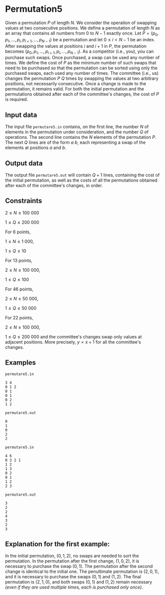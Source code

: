 # Permutation5

Given a permutation $P$ of length $N$. We consider the operation of swapping values at two consecutive positions. We define a permutation of length $N$ as an array that contains all numbers from $0$ to $N - 1$ exactly once. Let $P = (p_0, p_1, \dots, p_i, p_{i+1}, \dots, p_{N-1})$ be a permutation and let $0 \leq i < N - 1$ be an index. After swapping the values at positions $i$ and $i+1$ in $P$, the permutation becomes $(p_0, p_1, \dots, p_{i+1}, p_i, \dots, p_{N-1})$. As a competitor (i.e., you), you can purchase such swaps. Once purchased, a swap can be used any number of times. We define the cost of $P$ as the minimum number of such swaps that need to be purchased so that the permutation can be sorted using only the purchased swaps, each used any number of times. The committee (i.e., us) changes the permutation $P$ $Q$ times by swapping the values at two arbitrary positions, not necessarily consecutive. Once a change is made to the permutation, it remains valid. For both the initial permutation and the permutations obtained after each of the committee's changes, the cost of $P$ is required.

## Input data

The input file `permutare5.in` contains, on the first line, the number $N$ of elements in the permutation under consideration, and the number $Q$ of operations. The second line contains the $N$ elements of the permutation $P$. The next $Q$ lines are of the form $a$ $b$, each representing a swap of the elements at positions $a$ and $b$.

## Output data

The output file `permutare5.out` will contain $Q + 1$ lines, containing the cost of the initial permutation, as well as the costs of all the permutations obtained after each of the committee's changes, in order.

## Constraints

$2 \leq N \leq 100\ 000$

$1 \leq Q \leq 200\ 000$

For $6$ points,

$1 \leq N \leq 1\ 000$,

$1 \leq Q \leq 10$

For $13$ points,

$2 \leq N \leq 100\ 000$,

$1 \leq Q \leq 100$

For $46$ points,

$2 \leq N \leq 50\ 000$,

$1 \leq Q \leq 50\ 000$

For $22$ points,

$2 \leq N \leq 100\ 000$,

$1 \leq Q \leq 200\ 000$ and the committee's changes swap only values at adjacent positions. More precisely, $y = x + 1$ for all the committee's changes.

## Examples

`permutare5.in`
```
3 4 
0 1 2 
0 1 
0 1 
0 2 
1 2
```

`permutare5.out`
```
0 
1 
0 
2 
2
```

`permutare5.in`
```
4 6 
0 3 2 1 
1 2 
1 3 
0 2 
0 1 
1 2 
2 3
```

`permutare5.out`
```
3 
2 
2 
4 
3 
2 
3
```

## Explanation for the first example:

In the initial permutation, $(0, 1, 2)$, no swaps are needed to sort the permutation. In the permutation after the first change, $(1, 0, 2)$, it is necessary to purchase the swap $(0, 1)$. The permutation after the second change is identical to the initial one. The penultimate permutation is $(2, 0, 1)$, and it is necessary to purchase the swaps $(0, 1)$ and $(1, 2)$. The final permutation is $(2, 1, 0)$, and both swaps $(0, 1)$ and $(1, 2)$ remain necessary *(even if they are used multiple times, each is purchased only once)*.